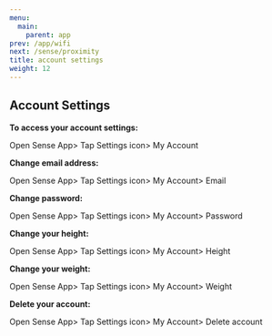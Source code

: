 ```yaml
---
menu:
  main:
    parent: app
prev: /app/wifi
next: /sense/proximity
title: account settings
weight: 12
---
```


## Account Settings


**To access your account settings:**

Open Sense App> Tap Settings icon> My Account


**Change email address:**

Open Sense App> Tap Settings icon> My Account> Email


**Change password:**

Open Sense App> Tap Settings icon> My Account> Password


**Change your height:**

Open Sense App> Tap Settings icon> My Account> Height


**Change your weight:**

Open Sense App> Tap Settings icon> My Account> Weight


**Delete your account:**

Open Sense App> Tap Settings icon> My Account> Delete account
